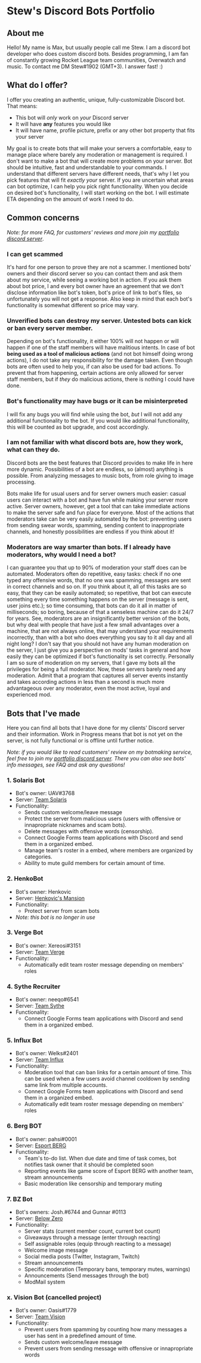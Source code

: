 # Stew's Discord Bots Portfolio

## About me
Hello! My name is Max, but usually people call me Stew. I am a discord bot developer who does custom discord bots. Besides programming, I am fan of constantly growing Rocket League team communities, Overwatch and music. To contact me DM Stew#1902 (GMT+3). I answer fast! :)

## What do I offer?
I offer you creating an authentic, unique, fully-customizable Discord bot. That means:
* This bot will *only* work on *your* Discord server
* It will have **any** features you would like
* It will have name, profile picture, prefix or any other bot property that fits your server

My goal is to create bots that will make your servers a comfortable, easy to manage place where barely any moderation or management is required.
I don't want to make a bot that will create more problems on your server. Bot should be intuitive, fast and understandable to your commands.
I understand that different servers have different needs, that's why I let you pick features that will fit *exactly your* server. 
If you are uncertain what areas can bot optimize, I can help you pick right functionality.
When you decide on desired bot's functionality, I will start working on the bot. I will estimate ETA depending on the amount of work I need to do.

## Common concerns
*Note: for more FAQ, for customers' reviews and more join my [portfolio discord server](https://discord.gg/dXES6RYtAq)*.

### I can get scammed
It's hard for one person to prove they are not a scammer. I mentioned bots' owners and their discord server so you can contact them and ask them about my service, while seeing a working bot in action. If you ask them about bot price, I and every bot owner have an agreement that we don't disclose information like bot's token, bot's price of link to bot's files, so unfortunately you will not get a response. Also keep in mind that each bot's functionality is somewhat different so price may vary.

### Unverified bots can destroy my server. Untested bots can kick or ban every server member.
Depending on bot's functionality, it either 100% will not happen or will happen if one of the staff members will have malitious intents. In case of bot **being used as a tool of malicious actions** (and not bot himself doing wrong actions), I do not take any responsibility for the damage taken. Even though bots are often used to help you, if can also be used for bad actions. To prevent that from happening, certain actions are only allowed for server staff members, but if *they* do malicious actions, there is nothing I could have done.

### Bot's functionality may have bugs or it can be misinterpreted
I will fix any bugs you will find while using the bot, *but* I will not add any additional functionality to the bot. If you would like additional functionality, this will be counted as bot upgrade, and cost accordingly.

### I am not familiar with what discord bots are, how they work, what can they do.
Discord bots are the best features that Discord provides to make life in here more dynamic. Possibilities of a bot are endless, so (almost) anything is possible. From analyzing messages to music bots, from role giving to image processing.

Bots make life for usual users and for server owners much easier: casual users can interact with a bot and have fun while making your server more active. Server owners, however, get a tool that can take immediate actions to make the server safe and fun place for everyone. Most of the actions that moderators take can be very easily automated by the bot: preventing users from sending swear words, spamming, sending content to inappropriate channels, and honestly possibilities are endless if you think about it!

### Moderators are way smarter than bots. If I already have moderators, why would I need a bot?
I can guarantee you that up to 90% of moderation your staff does can be automated. Moderators often do repetitive, easy tasks: check if no one typed any offensive words, that no one was spamming, messages are sent in correct channels and so on. If you think about it, all of this tasks are so easy, that they can be easily automated; so repetitive, that bot can execute something every time something happens on the server (message is sent, user joins etc.); so time consuming, that bots can do it all in matter of milliseconds; so boring, because of that a senseless machine can do it 24/7 for years. See, moderators are an insignificantly better version of the bots, but why deal with people that have just a few small advantages over a machine, that are not always online, that may understand your requirements incorrectly, than with a bot who does everything you say to it all day and all night long? I don't say that you should not have any human moderation on the server, I just give you a perspective on mods' tasks in general and how easily they can be optimized if bot's functionality is set correctly. Personally I am so sure of moderation on my servers, that I gave my bots all the privileges for being a full moderator. Now, these servers barely need any moderation. Admit that a program that captures all server events instantly and takes according actions in less than a second is much more advantageous over any moderator, even the most active, loyal and experienced mod.

## Bots that I've made
Here you can find all bots that I have done for my clients' Discord server and their information. Work in Progress means that bot is not yet on the server, is not fully functional or is offline until further notice.

*Note: if you would like to read customers' review on my botmaking service, feel free to join my [portfolio discord server](https://discord.gg/dXES6RYtAq).
There you can also see bots' info messages, see FAQ and ask any questions!*

### 1. Solaris Bot
* Bot's owner: UAV#3768
* Server: [Team Solaris](https://discord.gg/NQgK7hq)
* Functionality:
    * Sends custom welcome/leave message
    * Protect the server from malicious users (users with offensive or innapropriate nicknames and scam bots).
    * Delete messages with offensive words (censorship).
    * Connect Google Forms team applications with Discord and send them in a organized embed.
    * Manage team's roster in a embed, where members are organized by categories.
    * Ability to mute guild members for certain amount of time.
    
### 2. HenkoBot
* Bot's owner: Henkovic 
* Server: [Henkovic's Mansion](https://discord.gg/W2etSrT)
* Functionality:
    * Protect server from scam bots
* _Note: this bot is no longer in use_

### 3. Verge Bot
* Bot's owner: Xereosi#3151
* Server: [Team Verge](https://discord.gg/QZPW4zG)
* Functionality:
    * Automatically edit team roster message depending on members' roles
    
### 4. Sythe Recruiter
* Bot's owner: neeqo#6541
* Server: [Team Sythe](https://discord.gg/Vsm6rFW)
* Functionality:
    * Connect Google Forms team applications with Discord and send them in a organized embed.

### 5. Influx Bot
* Bot's owner: Welks#2401
* Server: [Team Influx](https://discord.gg/6YAqth3)
* Functionality:
    * Moderation tool that can ban links for a certain amount of time. This can be used when a few users avoid channel cooldown by sending same link from multiple accounts.
    * Connect Google Forms team applications with Discord and send them in a organized embed.
    * Automatically edit team roster message depending on members' roles
    
### 6. Berg BOT
* Bot's owner: pahsi#0001
* Server: [Esport BERG](https://discord.gg/Dp7htkJ)
* Functionality:
    * Team's to-do list. When due date and time of task comes, bot notifies task owner that it should be completed soon
    * Reporting events like game score of Esport BERG with another team, stream announcements
    * Basic moderation like censorship and temporary muting
    
### 7. BZ Bot
* Bot's owners: Josh.#6744 and Gunnar
#0113
* Server: [Below Zero](https://discord.gg/7vZqZNbRNz)
* Functionality: 
   * Server stats (current member count, current bot count)
   * Giveaways through a message (enter through reacting)
   * Self assignable roles (equip through reacting to a message)
   * Welcome image message 
   * Social media posts (Twitter, Instagram, Twitch)
   * Stream announcements
   * Specific moderation (Temporary bans, temporary mutes, warnings)
   * Announcements (Send messages through the bot)
   * ModMail system

### x. Vision Bot (cancelled project)
* Bot's owner: Oasis#1779
* Server: [Team Vision](https://discord.gg/5SWWCBu)
* Functionality:
    * Prevent users from spamming by counting how many messages a user has sent in a predefined amount of time.
    * Sends custom welcome/leave message
    * Prevent users from sending message with offensive or innapropriate words
